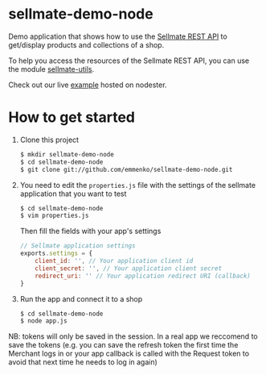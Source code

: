 sellmate-demo-node
==================

Demo application that shows how to use the [Sellmate REST API](http://www.sellmate.com) to get/display products and collections of a shop.

To help you access the resources of the Sellmate REST API, you can use the module [sellmate-utils](https://github.com/emmenko/sellmate-utils).

Check out our live [example](http://sellmate-demo.nodester.com/) hosted on nodester.


How to get started
==================

1. Clone this project
	```bash
	$ mkdir sellmate-demo-node
	$ cd sellmate-demo-node
	$ git clone git://github.com/emmenko/sellmate-demo-node.git
	```

2. You need to edit the `properties.js` file with the settings of the sellmate application that you want to test

	```bash
	$ cd sellmate-demo-node
	$ vim properties.js
	```

	Then fill the fields with your app's settings

	```javascript
	// Sellmate application settings
	exports.settings = {
	    client_id: '', // Your application client id
	    client_secret: '', // Your application client secret
	    redirect_uri: '' // Your application redirect URI (callback)
	}
	```
3. Run the app and connect it to a shop

	```bash
	$ cd sellmate-demo-node
	$ node app.js
	```

NB: tokens will only be saved in the session. In a real app we reccomend to save the tokens (e.g. you can save the refresh token the first time the Merchant logs in or your app callback is called with the Request token to avoid that next time he needs to log in again)

